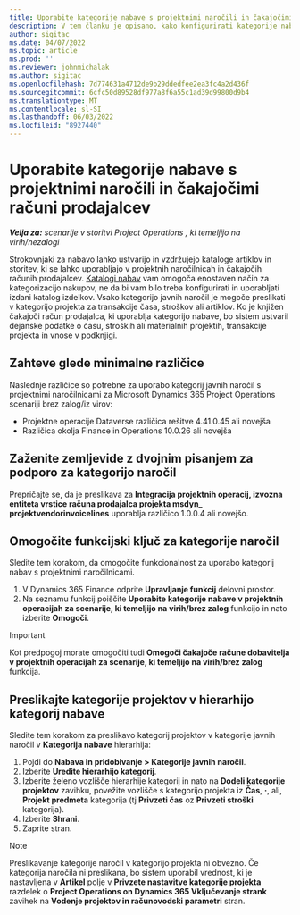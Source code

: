 ```yaml
---
title: Uporabite kategorije nabave s projektnimi naročili in čakajočimi računi prodajalcev
description: V tem članku je opisano, kako konfigurirati kategorije nabav, ki jih je mogoče uporabiti s projektnimi naročilnicami in čakajočimi računi prodajalcev.
author: sigitac
ms.date: 04/07/2022
ms.topic: article
ms.prod: ''
ms.reviewer: johnmichalak
ms.author: sigitac
ms.openlocfilehash: 7d774631a4712de9b29ddedfee2ea3fc4a2d436f
ms.sourcegitcommit: 6cfc50d89528df977a8f6a55c1ad39d99800d9b4
ms.translationtype: MT
ms.contentlocale: sl-SI
ms.lasthandoff: 06/03/2022
ms.locfileid: "8927440"
---
```

# <a name="use-procurement-categories-with-project-purchase-orders-and-pending-vendor-invoices"></a>Uporabite kategorije nabave s projektnimi naročili in čakajočimi računi prodajalcev

_**Velja za:** scenarije v storitvi Project Operations , ki temeljijo na virih/nezalogi_

Strokovnjaki za nabavo lahko ustvarijo in vzdržujejo kataloge artiklov in storitev, ki se lahko uporabljajo v projektnih naročilnicah in čakajočih računih prodajalcev. [Katalogi nabav](/dynamics365/supply-chain/procurement/procurement-catalogs) vam omogoča enostaven način za kategorizacijo nakupov, ne da bi vam bilo treba konfigurirati in uporabljati izdani katalog izdelkov. Vsako kategorijo javnih naročil je mogoče preslikati v kategorijo projekta za transakcije časa, stroškov ali artiklov. Ko je knjižen čakajoči račun prodajalca, ki uporablja kategorijo nabave, bo sistem ustvaril dejanske podatke o času, stroških ali materialnih projektih, transakcije projekta in vnose v podknjigi.

## <a name="minimum-version-requirements"></a>Zahteve glede minimalne različice

Naslednje različice so potrebne za uporabo kategorij javnih naročil s projektnimi naročilnicami za Microsoft Dynamics 365 Project Operations scenariji brez zalog/iz virov:

- Projektne operacije Dataverse različica rešitve 4.41.0.45 ali novejša
- Različica okolja Finance in Operations 10.0.26 ali novejša

## <a name="run-dual-write-maps-for-procurement-category-support"></a>Zaženite zemljevide z dvojnim pisanjem za podporo za kategorijo naročil

Prepričajte se, da je preslikava za **Integracija projektnih operacij, izvozna entiteta vrstice računa prodajalca projekta msdyn\_ projektvendorinvoicelines** uporablja različico 1.0.0.4 ali novejšo.

## <a name="enable-the-feature-key-for-procurement-categories"></a>Omogočite funkcijski ključ za kategorije naročil

Sledite tem korakom, da omogočite funkcionalnost za uporabo kategorij nabav s projektnimi naročilnicami.

1. V Dynamics 365 Finance odprite **Upravljanje funkcij** delovni prostor.
1. Na seznamu funkcij poiščite **Uporabite kategorije nabave v projektnih operacijah za scenarije, ki temeljijo na virih/brez zalog** funkcijo in nato izberite **Omogoči**.

> [!IMPORTANT]
> Kot predpogoj morate omogočiti tudi **Omogoči čakajoče račune dobavitelja v projektnih operacijah za scenarije, ki temeljijo na virih/brez zalog** funkcija.

## <a name="map-project-categories-in-the-procurement-category-hierarchy"></a>Preslikajte kategorije projektov v hierarhijo kategorij nabave

Sledite tem korakom za preslikavo kategorij projektov v kategorije javnih naročil v **Kategorija nabave** hierarhija:

1. Pojdi do **Nabava in pridobivanje \> Kategorije javnih naročil**.
1. Izberite **Uredite hierarhijo kategorij**.
1. Izberite želeno vozlišče hierarhije kategorij in nato na **Dodeli kategorije projektov** zavihku, povežite vozlišče s kategorijo projekta iz **Čas**, **·**, ali, **Projekt predmeta** kategorija (tj **Privzeti čas** oz **Privzeti stroški** kategorija).
1. Izberite **Shrani**.
1. Zaprite stran.

> [!NOTE]
> Preslikavanje kategorije naročil v kategorijo projekta ni obvezno. Če kategorija naročila ni preslikana, bo sistem uporabil vrednost, ki je nastavljena v **Artikel** polje v **Privzete nastavitve kategorije projekta** razdelek o **Project Operations on Dynamics 365 Vključevanje strank** zavihek na **Vodenje projektov in računovodski parametri** stran.
